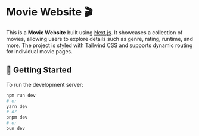 # Movie Website 🎬

This is a **Movie Website** built using [Next.js](https://nextjs.org). It showcases a collection of movies, allowing users to explore details such as genre, rating, runtime, and more. The project is styled with Tailwind CSS and supports dynamic routing for individual movie pages.

## 🚀 Getting Started

To run the development server:

```bash
npm run dev
# or
yarn dev
# or
pnpm dev
# or
bun dev
